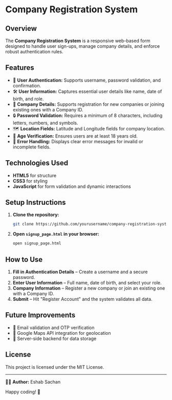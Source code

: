 # Company Registration System

## Overview
The **Company Registration System** is a responsive web-based form designed to handle user sign-ups, manage company details, and enforce robust authentication rules.

## Features
- 🎯 **User Authentication:** Supports username, password validation, and confirmation.
- 🛠️ **User Information:** Captures essential user details like name, date of birth, and role.
- 🏢 **Company Details:** Supports registration for new companies or joining existing ones with a Company ID.
- 🔒 **Password Validation:** Requires a minimum of 8 characters, including letters, numbers, and symbols.
- 🗺️ **Location Fields:** Latitude and Longitude fields for company location.
- 🧠 **Age Verification:** Ensures users are at least 18 years old.
- 🎉 **Error Handling:** Displays clear error messages for invalid or incomplete fields.

## Technologies Used
- **HTML5** for structure
- **CSS3** for styling
- **JavaScript** for form validation and dynamic interactions

## Setup Instructions
1. **Clone the repository:**
   ```bash
   git clone https://github.com/yourusername/company-registration-system.git
   ```

2. **Open `signup_page.html` in your browser:**
   ```bash
   open signup_page.html
   ```

## How to Use
1. **Fill in Authentication Details** – Create a username and a secure password.
2. **Enter User Information** – Full name, date of birth, and select your role.
3. **Company Information** – Register a new company or join an existing one with a Company ID.
4. **Submit** – Hit "Register Account" and the system validates all data.

## Future Improvements
- 📧 Email validation and OTP verification
- 📌 Google Maps API integration for geolocation
- 🔐 Server-side backend for data storage

## License
This project is licensed under the MIT License.

---
👨‍💻 **Author:** Eshab Sachan

Happy coding! 🚀


